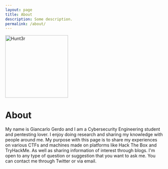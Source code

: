 ```yaml
---
layout: page
title: About
description: Some description.
permalink: /about/
---
```


<img class="img-rounded" src="https://user-images.githubusercontent.com/72806718/174650388-3845d57f-7088-44cd-81e9-9888aa75713f.png" alt="Hunt3r" width="200">

# About

My name is Giancarlo Gerdo and I am a Cybersecurity Engineering student and pentesting lover. I enjoy doing research and sharing my knowledge with people around me. My purpose with this page is to share my experiences on various CTFs and machines made on platforms like Hack The Box and TryHackMe. As well as sharing information of interest through blogs. I'm open to any type of question or suggestion that you want to ask me. You can contact me through Twitter or via email.
